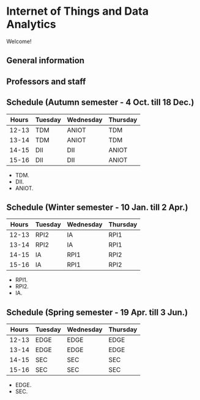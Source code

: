 # Internet of Things and Data Analytics

Welcome!

## General information

## Professors and staff

## Schedule (Autumn semester - 4 Oct. till 18 Dec.)

| Hours | Tuesday | Wednesday | Thursday |
|-------|---------|-----------|----------|
| 12-13 | TDM     | ANIOT     | TDM      |
| 13-14 | TDM     | ANIOT     | TDM      |
| 14-15 | DII     | DII       | ANIOT    |
| 15-16 | DII     | DII       | ANIOT    |

* TDM.
* DII.
* ANIOT.

## Schedule (Winter semester - 10 Jan. till 2 Apr.)

| Hours | Tuesday | Wednesday | Thursday |
|-------|---------|-----------|----------|
| 12-13 | RPI2    | IA        | RPI1     |
| 13-14 | RPI2    | IA        | RPI1     |
| 14-15 | IA      | RPI1      | RPI2     |
| 15-16 | IA      | RPI1      | RPI2     |

* RPI1.
* RPI2.
* IA.

## Schedule (Spring semester - 19 Apr. till 3 Jun.)

| Hours | Tuesday | Wednesday | Thursday |
|-------|---------|-----------|----------|
| 12-13 | EDGE    | EDGE      | EDGE     |
| 13-14 | EDGE    | EDGE      | EDGE     |
| 14-15 | SEC     | SEC       | SEC      |
| 15-16 | SEC     | SEC       | SEC      |

* EDGE.
* SEC.

